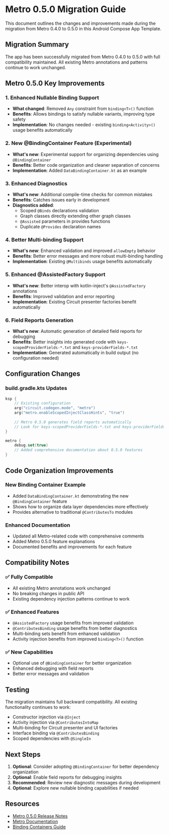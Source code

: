 # Metro 0.5.0 Migration Guide

This document outlines the changes and improvements made during the migration from Metro 0.4.0 to 0.5.0 in this Android Compose App Template.

## Migration Summary

The app has been successfully migrated from Metro 0.4.0 to 0.5.0 with full compatibility maintained. All existing Metro annotations and patterns continue to work unchanged.

## Metro 0.5.0 Key Improvements

### 1. Enhanced Nullable Binding Support
- **What changed**: Removed `Any` constraint from `binding<T>()` function
- **Benefits**: Allows bindings to satisfy nullable variants, improving type safety
- **Implementation**: No changes needed - existing `binding<Activity>()` usage benefits automatically

### 2. New @BindingContainer Feature (Experimental)
- **What's new**: Experimental support for organizing dependencies using `@BindingContainer`
- **Benefits**: Better code organization and cleaner separation of concerns
- **Implementation**: Added `DataBindingContainer.kt` as an example

### 3. Enhanced Diagnostics
- **What's new**: Additional compile-time checks for common mistakes
- **Benefits**: Catches issues early in development
- **Diagnostics added**:
  - Scoped `@Binds` declarations validation
  - Graph classes directly extending other graph classes
  - `@Assisted` parameters in provides functions
  - Duplicate `@Provides` declaration names

### 4. Better Multi-binding Support
- **What's new**: Enhanced validation and improved `allowEmpty` behavior
- **Benefits**: Better error messages and more robust multi-binding handling
- **Implementation**: Existing `@Multibinds` usage benefits automatically

### 5. Enhanced @AssistedFactory Support
- **What's new**: Better interop with kotlin-inject's `@AssistedFactory` annotations
- **Benefits**: Improved validation and error reporting
- **Implementation**: Existing Circuit presenter factories benefit automatically

### 6. Field Reports Generation
- **What's new**: Automatic generation of detailed field reports for debugging
- **Benefits**: Better insights into generated code with `keys-scopedProviderFields-*.txt` and `keys-providerFields-*.txt`
- **Implementation**: Generated automatically in build output (no configuration needed)

## Configuration Changes

### build.gradle.kts Updates

```kotlin
ksp {
    // Existing configuration
    arg("circuit.codegen.mode", "metro")
    arg("metro.enableScopedInjectClassHints", "true")
    
    // Metro 0.5.0 generates field reports automatically
    // Look for keys-scopedProviderFields-*.txt and keys-providerFields-*.txt in build output
}

metro {
    debug.set(true)
    // Added comprehensive documentation about 0.5.0 features
}
```

## Code Organization Improvements

### New Binding Container Example
- Added `DataBindingContainer.kt` demonstrating the new `@BindingContainer` feature
- Shows how to organize data layer dependencies more effectively
- Provides alternative to traditional `@ContributesTo` modules

### Enhanced Documentation
- Updated all Metro-related code with comprehensive comments
- Added Metro 0.5.0 feature explanations
- Documented benefits and improvements for each feature

## Compatibility Notes

### ✅ Fully Compatible
- All existing Metro annotations work unchanged
- No breaking changes in public API
- Existing dependency injection patterns continue to work

### ✅ Enhanced Features
- `@AssistedFactory` usage benefits from improved validation
- `@ContributesBinding` usage benefits from better diagnostics
- Multi-binding sets benefit from enhanced validation
- Activity injection benefits from improved `binding<T>()` function

### ✅ New Capabilities
- Optional use of `@BindingContainer` for better organization
- Enhanced debugging with field reports
- Better error messages and validation

## Testing

The migration maintains full backward compatibility. All existing functionality continues to work:
- Constructor injection via `@Inject`
- Activity injection via `@ContributesIntoMap`
- Multi-binding for Circuit presenter and UI factories
- Interface binding via `@ContributesBinding`
- Scoped dependencies with `@SingleIn`

## Next Steps

1. **Optional**: Consider adopting `@BindingContainer` for better dependency organization
2. **Optional**: Enable field reports for debugging insights
3. **Recommended**: Review new diagnostic messages during development
4. **Optional**: Explore new nullable binding capabilities if needed

## Resources

- [Metro 0.5.0 Release Notes](https://github.com/ZacSweers/metro/releases/tag/0.5.0)
- [Metro Documentation](https://zacsweers.github.io/metro/)
- [Binding Containers Guide](https://zacsweers.github.io/metro/dependency-graphs#binding-containers)